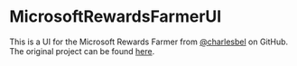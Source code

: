 # MicrosoftRewardsFarmerUI
This is a UI for the Microsoft Rewards Farmer from [@charlesbel](https://github.com/charlesbel) on GitHub.
The original project can be found [here](https://github.com/charlesbel/Microsoft-Rewards-Farmer).
	